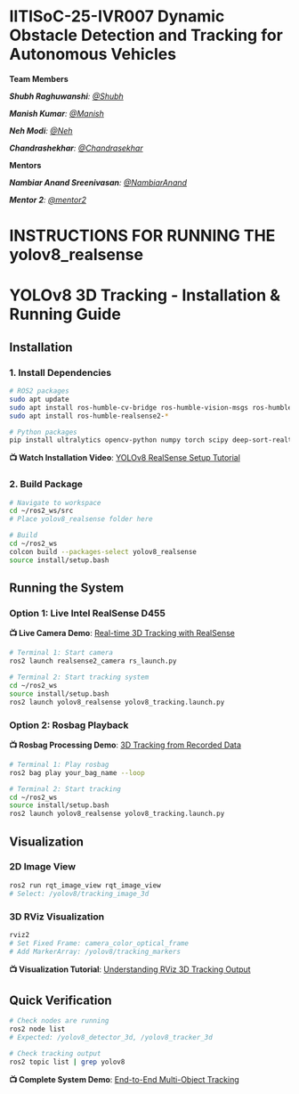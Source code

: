 # IITISoC-25-IVR007 Dynamic Obstacle Detection and Tracking for Autonomous Vehicles

**Team Members**

_**Shubh Raghuwanshi**:  [@Shubh](https://github.com/Shubhragh)_

_**Manish Kumar**:  [@Manish](https://github.com/Manish-git-tech)_

_**Neh Modi**:  [@Neh](https://github.com/Nehmodi2005)_

_**Chandrashekhar**:  [@Chandrasekhar](https://github.com/ChandrashekarRVN)_

**Mentors**

_**Nambiar Anand Sreenivasan**:  [@NambiarAnand](https://github.com/NambiarAnand)_

_**Mentor 2**:  [@mentor2](https://github.com/mentor2)_

# INSTRUCTIONS FOR RUNNING THE yolov8_realsense 

# YOLOv8 3D Tracking - Installation & Running Guide

## Installation

### 1. Install Dependencies
```bash
# ROS2 packages
sudo apt update
sudo apt install ros-humble-cv-bridge ros-humble-vision-msgs ros-humble-image-transport
sudo apt install ros-humble-realsense2-*

# Python packages
pip install ultralytics opencv-python numpy torch scipy deep-sort-realtime
```

**📺 Watch Installation Video**: [YOLOv8 RealSense Setup Tutorial](https://youtube.com/your-channel)

### 2. Build Package
```bash
# Navigate to workspace
cd ~/ros2_ws/src
# Place yolov8_realsense folder here

# Build
cd ~/ros2_ws
colcon build --packages-select yolov8_realsense
source install/setup.bash
```

## Running the System

### Option 1: Live Intel RealSense D455

**📺 Live Camera Demo**: [Real-time 3D Tracking with RealSense](https://youtube.com/your-channel)

```bash
# Terminal 1: Start camera
ros2 launch realsense2_camera rs_launch.py

# Terminal 2: Start tracking system
cd ~/ros2_ws
source install/setup.bash
ros2 launch yolov8_realsense yolov8_tracking.launch.py
```

### Option 2: Rosbag Playback

**📺 Rosbag Processing Demo**: [3D Tracking from Recorded Data](https://youtube.com/your-channel)

```bash
# Terminal 1: Play rosbag
ros2 bag play your_bag_name --loop

# Terminal 2: Start tracking
cd ~/ros2_ws
source install/setup.bash
ros2 launch yolov8_realsense yolov8_tracking.launch.py
```

## Visualization

### 2D Image View
```bash
ros2 run rqt_image_view rqt_image_view
# Select: /yolov8/tracking_image_3d
```

### 3D RViz Visualization
```bash
rviz2
# Set Fixed Frame: camera_color_optical_frame
# Add MarkerArray: /yolov8/tracking_markers
```

**📺 Visualization Tutorial**: [Understanding RViz 3D Tracking Output](https://youtube.com/your-channel)

## Quick Verification
```bash
# Check nodes are running
ros2 node list
# Expected: /yolov8_detector_3d, /yolov8_tracker_3d

# Check tracking output
ros2 topic list | grep yolov8
```

**📺 Complete System Demo**: [End-to-End Multi-Object Tracking](https://youtube.com/your-channel)
